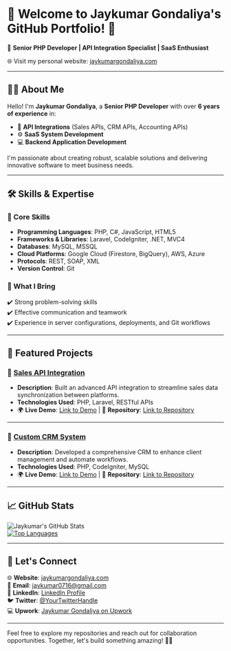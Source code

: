 # 👋 Welcome to Jaykumar Gondaliya's GitHub Portfolio! 🚀  

🌟 **Senior PHP Developer | API Integration Specialist | SaaS Enthusiast**  

🌐 Visit my personal website: [jaykumargondaliya.com](https://jaykumargondaliya.com/?utm_source=chatgpt.com)

---

## 🧑‍💻 About Me  

Hello! I'm **Jaykumar Gondaliya**, a **Senior PHP Developer** with over **6 years of experience** in:  
- 🎯 **API Integrations** (Sales APIs, CRM APIs, Accounting APIs)  
- ⚙️ **SaaS System Development**  
- 💻 **Backend Application Development**  

I'm passionate about creating robust, scalable solutions and delivering innovative software to meet business needs.  

---

## 🛠️ Skills & Expertise  

### 🔑 Core Skills  
- **Programming Languages**: PHP, C#, JavaScript, HTML5  
- **Frameworks & Libraries**: Laravel, CodeIgniter, .NET, MVC4  
- **Databases**: MySQL, MSSQL  
- **Cloud Platforms**: Google Cloud (Firestore, BigQuery), AWS, Azure  
- **Protocols**: REST, SOAP, XML  
- **Version Control**: Git  

### 🎨 What I Bring  
✔️ Strong problem-solving skills  
✔️ Effective communication and teamwork  
✔️ Experience in server configurations, deployments, and Git workflows  

---

## 🌟 Featured Projects  

### 🛒 [Sales API Integration](#)  
- **Description**: Built an advanced API integration to streamline sales data synchronization between platforms.  
- **Technologies Used**: PHP, Laravel, RESTful APIs  
- 🌍 **Live Demo**: [Link to Demo](#) | 📂 **Repository**: [Link to Repository](#)  

---

### 🧩 [Custom CRM System](#)  
- **Description**: Developed a comprehensive CRM to enhance client management and automate workflows.  
- **Technologies Used**: PHP, CodeIgniter, MySQL  
- 🌍 **Live Demo**: [Link to Demo](#) | 📂 **Repository**: [Link to Repository](#)  

---

## 📈 GitHub Stats  

![Jaykumar's GitHub Stats](https://github-readme-stats.vercel.app/api?username=Jay-Gondaliya&show_icons=true&theme=tokyonight)  
[![Top Languages](https://github-readme-stats.vercel.app/api/top-langs/?username=Jay-Gondaliya&layout=compact&theme=tokyonight)](https://github.com/Jay-Gondaliya)

---

## 🤝 Let's Connect  

🌐 **Website**: [jaykumargondaliya.com](https://jaykumargondaliya.com)  
💌 **Email**: [jaykumar0716@gmail.com](mailto:jaykumar0716@gmail.com)  
💼 **LinkedIn**: [LinkedIn Profile]([#](https://in.linkedin.com/in/jaykumar-gondaliya))  
🐦 **Twitter**: [@YourTwitterHandle](#)  
💻 **Upwork**: [Jaykumar Gondaliya on Upwork](https://www.upwork.com/freelancers/~01813db888d50c9897)  

---

Feel free to explore my repositories and reach out for collaboration opportunities. Together, let's build something amazing! 🌟✨
